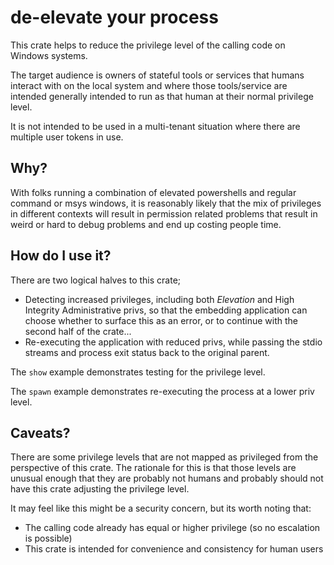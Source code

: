 # de-elevate your process

This crate helps to reduce the privilege level of the calling code on Windows systems.

The target audience is owners of stateful tools or services that humans interact
with on the local system and where those tools/service are intended generally
intended to run as that human at their normal privilege level.

It is not intended to be used in a multi-tenant situation where there are
multiple user tokens in use.

## Why?

With folks running a combination of elevated powershells and regular command or
msys windows, it is reasonably likely that the mix of privileges in different
contexts will result in permission related problems that result in weird or
hard to debug problems and end up costing people time.


## How do I use it?

There are two logical halves to this crate;

* Detecting increased privileges, including both *Elevation* and High Integrity
  Administrative privs, so that the embedding application can choose whether
  to surface this as an error, or to continue with the second half of the crate...
* Re-executing the application with reduced privs, while passing the stdio
  streams and process exit status back to the original parent.

The `show` example demonstrates testing for the privilege level.

The `spawn` example demonstrates re-executing the process at a lower priv level.

## Caveats?

There are some privilege levels that are not mapped as privileged from the
perspective of this crate.  The rationale for this is that those levels are
unusual enough that they are probably not humans and probably should not have
this crate adjusting the privilege level.

It may feel like this might be a security concern, but its worth noting that:

* The calling code already has equal or higher privilege (so no escalation is possible)
* This crate is intended for convenience and consistency for human users
